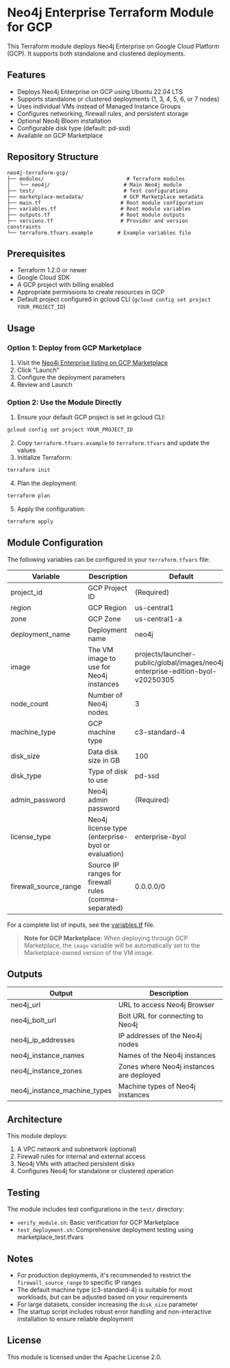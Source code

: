 # Neo4j Enterprise Terraform Module for GCP

This Terraform module deploys Neo4j Enterprise on Google Cloud Platform (GCP). It supports both standalone and clustered deployments.

## Features

- Deploys Neo4j Enterprise on GCP using Ubuntu 22.04 LTS
- Supports standalone or clustered deployments (1, 3, 4, 5, 6, or 7 nodes)
- Uses individual VMs instead of Managed Instance Groups
- Configures networking, firewall rules, and persistent storage
- Optional Neo4j Bloom installation
- Configurable disk type (default: pd-ssd)
- Available on GCP Marketplace

## Repository Structure

```
neo4j-terraform-gcp/
├── modules/                           # Terraform modules
│   └── neo4j/                        # Main Neo4j module
├── test/                             # Test configurations
├── marketplace-metadata/             # GCP Marketplace metadata
├── main.tf                          # Root module configuration
├── variables.tf                     # Root module variables
├── outputs.tf                       # Root module outputs
├── versions.tf                      # Provider and version constraints
└── terraform.tfvars.example        # Example variables file
```

## Prerequisites

- Terraform 1.2.0 or newer
- Google Cloud SDK
- A GCP project with billing enabled
- Appropriate permissions to create resources in GCP
- Default project configured in gcloud CLI (`gcloud config set project YOUR_PROJECT_ID`)

## Usage

### Option 1: Deploy from GCP Marketplace

1. Visit the [Neo4j Enterprise listing on GCP Marketplace](https://console.cloud.google.com/marketplace/product/neo4j-public/neo4j-enterprise)
2. Click "Launch"
3. Configure the deployment parameters
4. Review and Launch

### Option 2: Use the Module Directly

1. Ensure your default GCP project is set in gcloud CLI:
```bash
gcloud config set project YOUR_PROJECT_ID
```

2. Copy `terraform.tfvars.example` to `terraform.tfvars` and update the values
3. Initialize Terraform:

```bash
terraform init
```

4. Plan the deployment:

```bash
terraform plan
```

5. Apply the configuration:

```bash
terraform apply
```

## Module Configuration

The following variables can be configured in your `terraform.tfvars` file:

| Variable | Description | Default |
|----------|-------------|---------|
| project_id | GCP Project ID | (Required) |
| region | GCP Region | us-central1 |
| zone | GCP Zone | us-central1-a |
| deployment_name | Deployment name | neo4j |
| image | The VM image to use for Neo4j instances | projects/launcher-public/global/images/neo4j-enterprise-edition-byol-v20250305 |
| node_count | Number of Neo4j nodes | 3 |
| machine_type | GCP machine type | c3-standard-4 |
| disk_size | Data disk size in GB | 100 |
| disk_type | Type of disk to use | pd-ssd |
| admin_password | Neo4j admin password | (Required) |
| license_type | Neo4j license type (enterprise-byol or evaluation) | enterprise-byol |
| firewall_source_range | Source IP ranges for firewall rules (comma-separated) | 0.0.0.0/0 |

For a complete list of inputs, see the [variables.tf](./variables.tf) file.

> **Note for GCP Marketplace:** When deploying through GCP Marketplace, the `image` variable will be automatically set to the Marketplace-owned version of the VM image.

## Outputs

| Output | Description |
|--------|-------------|
| neo4j_url | URL to access Neo4j Browser |
| neo4j_bolt_url | Bolt URL for connecting to Neo4j |
| neo4j_ip_addresses | IP addresses of the Neo4j nodes |
| neo4j_instance_names | Names of the Neo4j instances |
| neo4j_instance_zones | Zones where Neo4j instances are deployed |
| neo4j_instance_machine_types | Machine types of Neo4j instances |

## Architecture

This module deploys:

1. A VPC network and subnetwork (optional)
2. Firewall rules for internal and external access
3. Neo4j VMs with attached persistent disks
4. Configures Neo4j for standalone or clustered operation

## Testing

The module includes test configurations in the `test/` directory:

- `verify_module.sh`: Basic verification for GCP Marketplace
- `test_deployment.sh`: Comprehensive deployment testing using marketplace_test.tfvars

## Notes

- For production deployments, it's recommended to restrict the `firewall_source_range` to specific IP ranges
- The default machine type (c3-standard-4) is suitable for most workloads, but can be adjusted based on your requirements
- For large datasets, consider increasing the `disk_size` parameter
- The startup script includes robust error handling and non-interactive installation to ensure reliable deployment

## License

This module is licensed under the Apache License 2.0. 